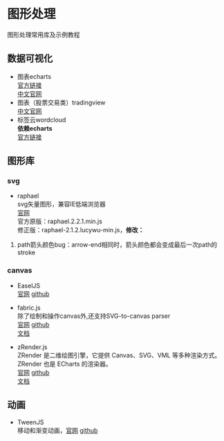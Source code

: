 # 图形处理
图形处理常用库及示例教程

## 数据可视化
- 图表echarts
<br>[官方链接](https://github.com/ecomfe/echarts)
<br>[中文官网](http://echarts.baidu.com/)
- 图表（股票交易类）tradingview
<br>[中文官网](https://cn.tradingview.com)
- 标签云wordcloud
<br>**依赖echarts**
<br>[官方链接](https://github.com/ecomfe/echarts-wordcloud)

## 图形库
### svg
- raphael
<br>svg矢量图形，兼容IE低端浏览器
<br>[官网](https://dmitrybaranovskiy.github.io/raphael/)
<br>官方原版：raphael.2.2.1.min.js
<br>修正版：raphael-2.1.2.lucywu-min.js，**修改：**
1. path箭头颜色bug：arrow-end相同时，箭头颜色都会变成最后一次path的stroke

### canvas
- EaselJS
<br>[官网](http://fabricjs.com/)  [github](https://github.com/CreateJS/EaselJS)

- fabric.js
<br>除了绘制和操作canvas外,还支持SVG-to-canvas parser 
<br>[官网](https://createjs.com/easeljs)  [github](https://github.com/kangax/fabric.js)
<br>[文档](http://fabricjs.com/docs/)

- zRender.js
<br>ZRender 是二维绘图引擎，它提供 Canvas、SVG、VML 等多种渲染方式。ZRender 也是 ECharts 的渲染器。
<br>[官网](https://ecomfe.github.io/zrender-doc/public/)  [github](https://github.com/ecomfe/zrender)
<br>[文档](https://ecomfe.github.io/zrender-doc/public/api.html)

## 动画
- TweenJS
<br>移动和渐变动画，[官网](https://createjs.com/tweenjs)  [github](https://github.com/CreateJS/TweenJS)







